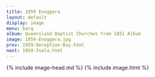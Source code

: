 ```yaml
---
title: 1959 Enoggera
layout: default
display: image
menu: barq
album: Queensland Baptist Churches from 1851 Album
image: 1959-Enoggera.jpg
prev: 1959-Deception-Bay.html
next: 1959-Inala.html
---
```

{% include image-head.md %}
{% include image.html %}
